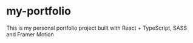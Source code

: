 # my-portfolio
This is my personal portfolio project built with React + TypeScript, SASS and Framer Motion
